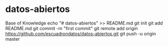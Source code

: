 # datos-abiertos
Base of Knowledge
echo "# datos-abiertos" >> README.md
git init
git add README.md
git commit -m "first commit"
git remote add origin https://github.com/escuadrondatos/datos-abiertos.git
git push -u origin master
